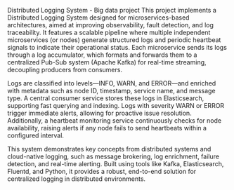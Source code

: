 Distributed Logging System - Big data project
This project implements a Distributed Logging System designed for microservices-based architectures, aimed at improving observability, fault detection, and log traceability. It features a scalable pipeline where multiple independent microservices (or nodes) generate structured logs and periodic heartbeat signals to indicate their operational status. Each microservice sends its logs through a log accumulator, which formats and forwards them to a centralized Pub-Sub system (Apache Kafka) for real-time streaming, decoupling producers from consumers.

Logs are classified into levels—INFO, WARN, and ERROR—and enriched with metadata such as node ID, timestamp, service name, and message type. A central consumer service stores these logs in Elasticsearch, supporting fast querying and indexing. Logs with severity WARN or ERROR trigger immediate alerts, allowing for proactive issue resolution. Additionally, a heartbeat monitoring service continuously checks for node availability, raising alerts if any node fails to send heartbeats within a configured interval.

This system demonstrates key concepts from distributed systems and cloud-native logging, such as message brokering, log enrichment, failure detection, and real-time alerting. Built using tools like Kafka, Elasticsearch, Fluentd, and Python, it provides a robust, end-to-end solution for centralized logging in distributed environments.
